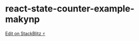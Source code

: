 # react-state-counter-example-makynp

[Edit on StackBlitz ⚡️](https://stackblitz.com/edit/react-state-counter-example-makynp)